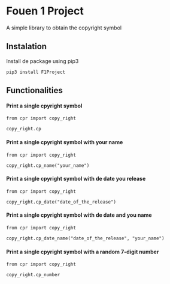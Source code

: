 # Fouen 1 Project

A simple library to obtain the copyright symbol

## Instalation

Install de package using pip3

```
pip3 install F1Project
```

## Functionalities

#### Print a single cpyright symbol

```
from cpr import copy_right

copy_right.cp
```

#### Print a single cpyright symbol with your name

```
from cpr import copy_right

copy_right.cp_name("your_name")
```

#### Print a single cpyright symbol with de date you release

```
from cpr import copy_right

copy_right.cp_date("date_of_the_release")
```

#### Print a single cpyright symbol with de date and you name

```
from cpr import copy_right

copy_right.cp_date_name("date_of_the_release", "your_name")
```

#### Print a single cpyright symbol with a random 7-digit number

```
from cpr import copy_right

copy_right.cp_number
```
